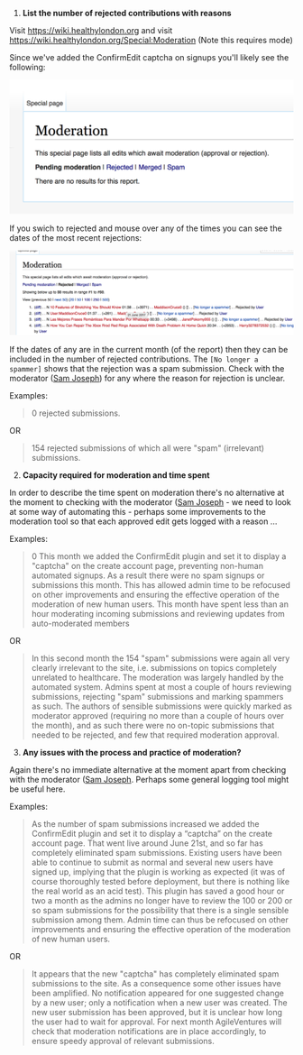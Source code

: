 1. **List the number of rejected contributions with reasons**

Visit https://wiki.healthylondon.org and visit https://wiki.healthylondon.org/Special:Moderation (Note this requires mode)

Since we've added the ConfirmEdit captcha on signups you'll likely see the following:

![](images/Screenshot%202017-08-11%2013.40.17.png)

If you swich to rejected and mouse over any of the times you can see the dates of the most recent rejections:

![](images/Screenshot%202017-08-11%2013.46.31.png)

If the dates of any are in the current month (of the report) then they can be included in the number of rejected contributions. The `[No longer a spammer]` shows that the rejection was a spam submission.  Check with the moderator ([Sam Joseph](https://github.com/tansaku)) for any where the reason for rejection is unclear.

Examples:

> 0 rejected submissions.

OR

> 154 rejected submissions of which all were "spam" (irrelevant) submissions.

2. **Capacity required for moderation and time spent**

In order to describe the time spent on moderation there's no alternative at the moment to checking with the moderator ([Sam Joseph](https://github.com/tansaku) - we need to look at some way of automating this - perhaps some improvements to the moderation tool so that each approved edit gets logged with a reason ...

Examples:

> 0 This month we added the ConfirmEdit plugin and set it to display a "captcha" on the create account page, preventing non-human automated signups.  As a result there were no spam signups or submissions this month.   This has allowed admin time to be refocused on other improvements and ensuring the effective operation of the moderation of new human users. This month have spent less than an hour moderating incoming submissions and reviewing updates from auto-moderated members

OR

> In this second month the 154 "spam" submissions were again all very clearly irrelevant to the site, i.e. submissions on topics completely unrelated to healthcare. The moderation was largely handled by the automated system. Admins spent at most a couple of hours reviewing submissions, rejecting "spam" submissions and marking spammers as such. The authors of sensible submissions were quickly marked as moderator approved (requiring no more than a couple of hours over the month), and as such there were no on-topic submissions that needed to be rejected, and few that required moderation approval.

3. **Any issues with the process and practice of moderation?**

Again there's no immediate alternative at the moment apart from checking with the moderator ([Sam Joseph](https://github.com/tansaku).  Perhaps some general logging tool might be useful here.

Examples: 

> As the number of spam submissions increased we added the ConfirmEdit plugin and set it to display a “captcha” on the create account page.  That went live around June 21st, and so far has completely eliminated spam submissions.  Existing users have been able to continue to submit as normal and several new users have signed up, implying that the plugin is working as expected (it was of course thoroughly tested before deployment, but there is nothing like the real world as an acid test).  This plugin has saved a good hour or two a month as the admins no longer have to review the 100 or 200 or so spam submissions for the possibility that there is a single sensible submission among them.  Admin time can thus be refocused on other improvements and ensuring the effective operation of the moderation of new human users.

OR

> It appears that the new "captcha" has completely eliminated spam submissions to the site. As a consequence some other issues have been amplified. No notification appeared for one suggested change by a new user; only a notification when a new user was created.  The new user submission has been approved, but it is unclear how long the user had to wait for approval. For next month AgileVentures will check that moderation notifications are in place accordingly, to ensure speedy approval of relevant submissions. 
